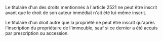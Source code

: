 Le titulaire d'un des droits mentionnés à l'article 2521 ne peut être inscrit avant que le droit de son auteur immédiat n'ait été lui-même inscrit.

Le titulaire d'un droit autre que la propriété ne peut être inscrit qu'après l'inscription du propriétaire de l'immeuble, sauf si ce dernier a été acquis par prescription ou accession.
